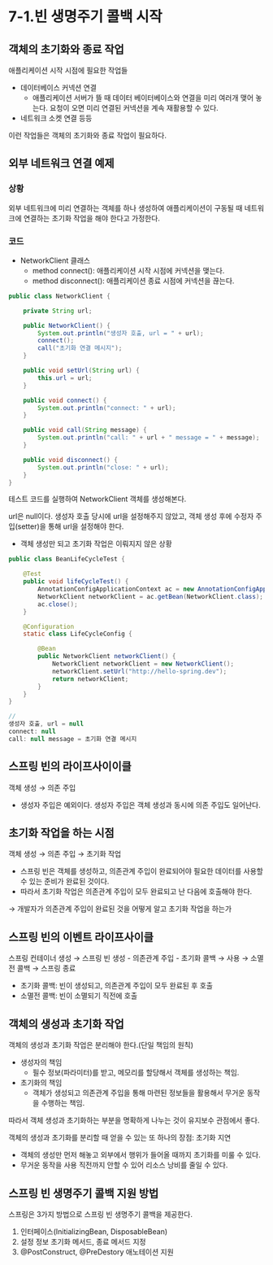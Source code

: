 # 7-1.빈 생명주기 콜백 시작

## 객체의 초기화와 종료 작업

애플리케이션 시작 시점에 필요한 작업들

- 데이터베이스 커넥션 연결
    - 애플리케이션 서버가 뜰 때 데이터 베이터베이스와 연결을 미리 여러개 맺어 놓는다. 요청이 오면 미리 연결된 커넥션을 계속 재활용할 수 있다.
- 네트워크 소켓 연결 등등

이런 작업들은 객체의 초기화와 종료 작업이 필요하다. 

## 외부 네트워크 연결 예제

### 상황

외부 네트워크에 미리 연결하는 객체를 하나 생성하여 애플리케이션이 구동될 때 네트워크에 연결하는 초기화 작업을 해야 한다고 가정한다.

### 코드

- NetworkClient 클래스
    - method connect(): 애플리케이션 시작 시점에 커넥션을 맺는다.
    - method disconnect(): 애플리케이션 종료 시점에 커넥션을 끊는다.

```java
public class NetworkClient {

    private String url;

    public NetworkClient() {
        System.out.println("생성자 호출, url = " + url);
        connect();
        call("초기화 연결 메시지");
    }

    public void setUrl(String url) {
        this.url = url;
    }

    public void connect() {
        System.out.println("connect: " + url);
    }

    public void call(String message) {
        System.out.println("call: " + url + " message = " + message);
    }

    public void disconnect() {
        System.out.println("close: " + url);
    }
}

```

테스트 코드를 실행하여 NetworkClient 객체를 생성해본다. 

url은 null이다. 생성자 호출 당시에 url을 설정해주지 않았고, 객체 생성 후에 수정자 주입(setter)을 통해 url을 설정해야 한다. 

- 객체 생성만 되고 초기화 작업은 이뤄지지 않은 상황

```java
public class BeanLifeCycleTest {

    @Test
    public void lifeCycleTest() {
        AnnotationConfigApplicationContext ac = new AnnotationConfigApplicationContext(LifeCycleConfig.class);
        NetworkClient networkClient = ac.getBean(NetworkClient.class);
        ac.close();
    }

    @Configuration
    static class LifeCycleConfig {

        @Bean
        public NetworkClient networkClient() {
            NetworkClient networkClient = new NetworkClient();
            networkClient.setUrl("http://hello-spring.dev");
            return networkClient;
        }
    }
}

//
생성자 호출, url = null
connect: null
call: null message = 초기화 연결 메시지
```

## 스프링 빈의 라이프사이이클

객체 생성 → 의존 주입

- 생성자 주입은 예외이다. 생성자 주입은 객체 생성과 동시에 의존 주입도 일어난다.

## 초기화 작업을 하는 시점

객체 생성 → 의존 주입 → 초기화 작업

- 스프링 빈은 객체를 생성하고, 의존관계 주입이 완료되어야 필요한 데이터를 사용할 수 있는 준비가 완료된 것이다.
- 따라서 초기화 작업은 의존관계 주입이 모두 완료되고 난 다음에 호출해야 한다.

→ 개발자가 의존관계 주입이 완료된 것을 어떻게 알고 초기화 작업을 하는가

## 스프링 빈의 이벤트 라이프사이클

스프링 컨테이너 생성 → 스프링 빈 생성 - 의존관계 주입 - 초기화 콜백 → 사용 → 소멸전 콜백 → 스프링 종료

- 초기화 콜백: 빈이 생성되고, 의존관계 주입이 모두 완료된 후 호출
- 소멸전 콜백: 빈이 소멸되기 직전에 호출

## 객체의 생성과 초기화 작업

객체의 생성과 초기화 작업은 분리해야 한다.(단일 책임의 원칙)

- 생성자의 책임
    - 필수 정보(파라미터)를 받고, 메모리를 할당해서 객체를 생성하는 책임.
- 초기화의 책임
    - 객체가 생성되고 의존관계 주입을 통해 마련된 정보들을 활용해서 무거운 동작을 수행하는 책임.

따라서 객체 생성과 초기화하는 부분을 명확하게 나누는 것이 유지보수 관점에서 좋다.

객체의 생성과 초기화를 분리할 때 얻을 수 있는 또 하나의 장점: 초기화 지연

- 객체의 생성만 먼저 해놓고 외부에서 행위가 들어올 때까지 초기화를 미룰 수 있다.
- 무거운 동작을 사용 직전까지 안할 수 있어 리소스 낭비를 줄일 수 있다.

## 스프링 빈 생명주기 콜백 지원 방법

스프링은 3가지 방법으로 스프링 빈 생명주기 콜백을 제공한다. 

1. 인터페이스(InitializingBean, DisposableBean)
2. 설정 정보 초기화 메서드, 종료 메서드 지정
3. @PostConstruct, @PreDestory 애노테이션 지원